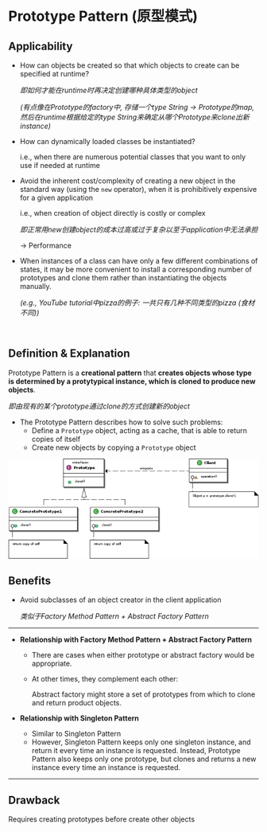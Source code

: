# Prototype Pattern (原型模式)

## Applicability

* How can objects be created so that which objects to create can be specified at runtime?

  *即如何才能在runtime时再决定创建哪种具体类型的object*

  *(有点像在Prototype的factory中, 存储一个type String -> Prototype的map, 然后在runtime根据给定的type String来确定从哪个Prototype来clone出新instance)*

* How can dynamically loaded classes be instantiated?

  i.e., when there are numerous potential classes that you want to only use if needed at runtime

* Avoid the inherent cost/complexity of creating a new object in the standard way (using the `new` operator), when it is prohibitively expensive for a given application

  i.e., when creation of object directly is costly or complex

  *即正常用new创建object的成本过高或过于复杂以至于application中无法承担*

  -> Performance

* When instances of a class can have only a few different combinations of states, it may be more convenient to install a corresponding number of prototypes and clone them rather than instantiating the objects manually.

  *(e.g., YouTube tutorial中pizza的例子: 一共只有几种不同类型的pizza (食材不同))*

<br>

## Definition & Explanation

Prototype Pattern is a **creational pattern** that **creates objects whose type is determined by a protytypical instance, which is cloned to produce new objects**.

*即由现有的某个prototype通过clone的方式创建新的object*

* The Prototype Pattern describes how to solve such problems:
  * Define a `Prototype` object, acting as a cache, that is able to return copies of itself
  * Create new objects by copying a `Prototype` object

<img src="https://github.com/Ziang-Lu/Design-Patterns/blob/master/2-Creational%20Patterns/6-Prototype%20Pattern/prototype_pattern.png?raw=true">

<br>

## Benefits

* Avoid subclasses of an object creator in the client application

  *类似于Factory Method Pattern + Abstract Factory Pattern*

***

* **Relationship with Factory Method Pattern + Abstract Factory Pattern**

  * There are cases when either prototype or abstract factory would be appropriate.

  * At other times, they complement each other:

    Abstract factory might store a set of prototypes from which to clone and return product objects.

* **Relationship with Singleton Pattern**

  * Similar to Singleton Pattern
  * However, Singleton Pattern keeps only one singleton instance, and return it every time an instance is requested. Instead, Prototype Pattern also keeps only one prototype, but clones and returns a new instance every time an instance is requested.

***

## Drawback

Requires creating prototypes before create other objects